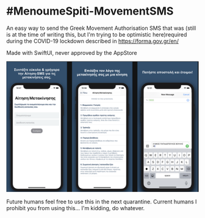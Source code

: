 # #MenoumeSpiti-MovementSMS
An easy way to send the Greek Movement Authorisation SMS that was (still is at the time of writing this, but I'm trying to be optimistic here)required during the COVID-19 lockdown described in https://forma.gov.gr/en/

Made with SwiftUI, never approved by the AppStore

![AllThree](https://github.com/orjpap/MenoumeSpiti-MovementSMS/blob/master/Store%20Screenshots/AllThree.png?raw=true)

Future humans feel free to use this in the next quarantine. Current humans I prohibit you from using this... I'm kidding, do whatever.
